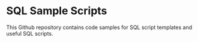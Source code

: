 # SQL Sample Scripts

This Github repository contains code samples for SQL script templates and useful SQL scripts.
